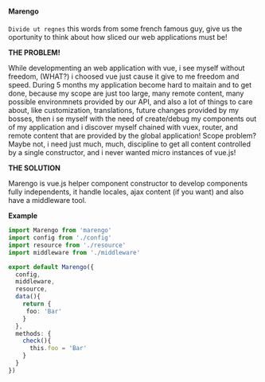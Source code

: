 #### Marengo
`Divide ut regnes` this words from some french famous guy, give us the oportunity to think about how sliced our web applications must be!

**THE PROBLEM!**

While developmenting an web application with vue, i see myself without freedom, (WHAT?) i choosed vue just cause it give to me freedom and speed. During 5 months my application become hard to maitain and to get done, because my scope are just too large, many remote content, many possible environmnets provided by our API, and also a lot of things to care about, like customization, translations, future changes provided by my bosses, then i se myself with the need of create/debug my components out of my application and i discover myself chained with vuex, router, and remote content that are provided by the global application! Scope problem? Maybe not, i need just much, much, discipline to get all content controlled by a single constructor, and i never wanted micro instances of vue.js!

**THE SOLUTION**

Marengo is vue.js helper component constructor to develop components fully independents, it handle locales, ajax content (if you want) and also have a middleware tool.

**Example**
``` typescript
import Marengo from 'marengo'
import config from './config'
import resource from './resource'
import middleware from './middleware'

export default Marengo({
  config,
  middleware,
  resource,
  data(){
    return {
     foo: 'Bar'
    }
  },
  methods: {
    check(){
      this.foo = 'Bar'
    }
  }
})
```
